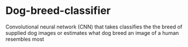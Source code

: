 # Dog-breed-classifier
Convolutional neural network (CNN) that takes classifies the the breed of supplied dog images or estimates what dog breed an image of a human resembles most
